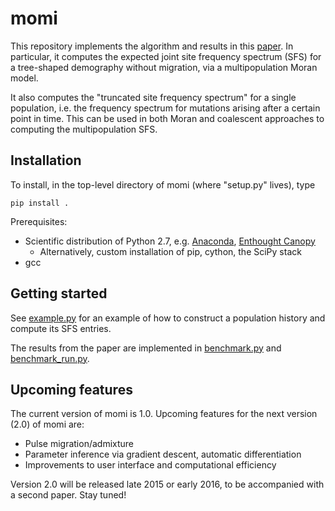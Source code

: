 # momi

This repository implements the algorithm and results in this [paper](http://arxiv.org/abs/1503.01133).
In particular, it computes the expected joint site frequency spectrum (SFS) for a tree-shaped demography without migration,
via a multipopulation Moran model.

It also computes the "truncated site frequency spectrum" for a single population, i.e. the frequency
spectrum for mutations arising after a certain point in time. This can be used in both Moran and coalescent
approaches to computing the multipopulation SFS.

## Installation

To install, in the top-level directory of momi (where "setup.py" lives), type
```
pip install .
```
Prerequisites:
* Scientific distribution of Python 2.7, e.g. [Anaconda](http://continuum.io/downloads), [Enthought Canopy](https://www.enthought.com/products/canopy/)
  * Alternatively, custom installation of pip, cython, the SciPy stack
* gcc

## Getting started

See [example.py](example.py) for an example of how to construct a population history and compute its SFS entries.

The results from the paper are implemented in [benchmark.py](benchmark.py) and [benchmark_run.py](benchmark_run.py).


## Upcoming features

The current version of momi is 1.0. Upcoming features for the next version (2.0) of momi are:
* Pulse migration/admixture
* Parameter inference via gradient descent, automatic differentiation
* Improvements to user interface and computational efficiency

Version 2.0 will be released late 2015 or early 2016, to be accompanied with a second paper.
Stay tuned!